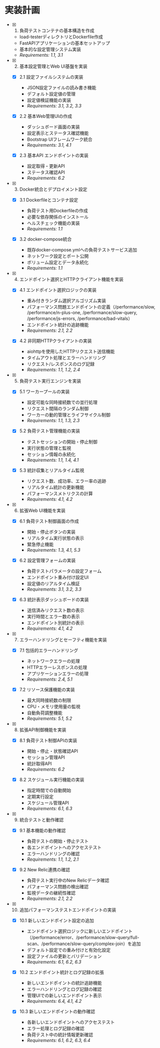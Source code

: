 # 実装計画

- [x] 1. 負荷テストコンテナの基本構造を作成
  - load-testerディレクトリとDockerfile作成
  - FastAPIアプリケーションの基本セットアップ
  - 基本的な設定管理システム実装
  - _Requirements: 1.1, 3.1_

- [x] 2. 基本設定管理とWeb UI基盤を実装
  - [x] 2.1 設定ファイルシステムの実装
    - JSON設定ファイルの読み書き機能
    - デフォルト設定値の管理
    - 設定値検証機能の実装
    - _Requirements: 3.1, 3.2, 3.3_

  - [x] 2.2 基本Web管理UIの作成
    - ダッシュボード画面の実装
    - 設定表示とステータス確認機能
    - Bootstrap UIフレームワーク統合
    - _Requirements: 3.1, 4.1_

  - [x] 2.3 基本API エンドポイントの実装
    - 設定取得・更新API
    - ステータス確認API
    - _Requirements: 6.2_

- [x] 3. Docker統合とデプロイメント設定
  - [x] 3.1 Dockerfileとコンテナ設定
    - 負荷テスト用Dockerfileの作成
    - 必要な依存関係のインストール
    - ヘルスチェック機能の実装
    - _Requirements: 1.1_

  - [x] 3.2 docker-compose統合
    - 既存docker-compose.ymlへの負荷テストサービス追加
    - ネットワーク設定とポート公開
    - ボリューム設定とデータ永続化
    - _Requirements: 1.1_

- [x] 4. エンドポイント選択とHTTPクライアント機能を実装
  - [x] 4.1 エンドポイント選択ロジックの実装
    - 重み付きランダム選択アルゴリズム実装
    - パフォーマンス問題エンドポイントの定義（/performance/slow, /performance/n-plus-one, /performance/slow-query, /performance/js-errors, /performance/bad-vitals）
    - エンドポイント統計の追跡機能
    - _Requirements: 2.1, 2.2_

  - [x] 4.2 非同期HTTPクライアントの実装
    - aiohttpを使用したHTTPリクエスト送信機能
    - タイムアウト処理とエラーハンドリング
    - リクエスト/レスポンスのログ記録
    - _Requirements: 1.1, 1.2, 2.4_

- [x] 5. 負荷テスト実行エンジンを実装
  - [x] 5.1 ワーカープールの実装
    - 設定可能な同時接続数での並行処理
    - リクエスト間隔のランダム制御
    - ワーカーの動的管理とライフサイクル制御
    - _Requirements: 1.1, 1.3, 2.3_

  - [x] 5.2 負荷テスト管理機能の実装
    - テストセッションの開始・停止制御
    - 実行状態の管理と監視
    - セッション情報の永続化
    - _Requirements: 1.1, 1.4, 4.1_

  - [x] 5.3 統計収集とリアルタイム監視
    - リクエスト数、成功率、エラー率の追跡
    - リアルタイム統計の更新機能
    - パフォーマンスメトリクスの計算
    - _Requirements: 4.1, 4.2_

- [x] 6. 拡張Web UI機能を実装
  - [x] 6.1 負荷テスト制御画面の作成
    - 開始・停止ボタンの実装
    - リアルタイム実行状態の表示
    - 緊急停止機能
    - _Requirements: 1.3, 4.1, 5.3_

  - [x] 6.2 設定管理フォームの実装
    - 負荷テストパラメータの設定フォーム
    - エンドポイント重み付け設定UI
    - 設定値のリアルタイム検証
    - _Requirements: 3.1, 3.2, 3.3_

  - [x] 6.3 統計表示ダッシュボードの実装
    - 送信済みリクエスト数の表示
    - 実行時間とエラー数の表示
    - エンドポイント別統計の表示
    - _Requirements: 4.1, 4.2_

- [x] 7. エラーハンドリングとセーフティ機能を実装
  - [x] 7.1 包括的エラーハンドリング
    - ネットワークエラーの処理
    - HTTPエラーレスポンスの処理
    - アプリケーションエラーの処理
    - _Requirements: 2.4, 5.1_

  - [x] 7.2 リソース保護機能の実装
    - 最大同時接続数の制限
    - CPU・メモリ使用量の監視
    - 自動負荷調整機能
    - _Requirements: 5.1, 5.2_

- [x] 8. 拡張API制御機能を実装
  - [x] 8.1 負荷テスト制御APIの実装
    - 開始・停止・状態確認API
    - セッション管理API
    - 統計取得API
    - _Requirements: 6.2_

  - [x] 8.2 スケジュール実行機能の実装
    - 指定時間での自動開始
    - 定期実行設定
    - スケジュール管理API
    - _Requirements: 6.1, 6.3_

- [x] 9. 統合テストと動作確認
  - [x] 9.1 基本機能の動作確認
    - 負荷テストの開始・停止テスト
    - 各エンドポイントへのアクセステスト
    - エラーハンドリングの確認
    - _Requirements: 1.1, 1.2, 2.1_

  - [x] 9.2 New Relic連携の確認
    - 負荷テスト実行中のNew Relicデータ確認
    - パフォーマンス問題の検出確認
    - 監視データの継続性確認
    - _Requirements: 2.1, 2.2_

- [x] 10. 追加パフォーマンステストエンドポイントの実装
  - [x] 10.1 新しいエンドポイント設定の追加
    - エンドポイント選択ロジックに新しいエンドポイント（/performance/error、/performance/slow-query/full-scan、/performance/slow-query/complex-join）を追加
    - デフォルト設定での重み付けと有効化設定
    - 設定ファイルの更新とバリデーション
    - _Requirements: 6.1, 6.2, 6.3_

  - [x] 10.2 エンドポイント統計とログ記録の拡張
    - 新しいエンドポイントの統計追跡機能
    - エラーハンドリングとログ記録の確認
    - 管理UIでの新しいエンドポイント表示
    - _Requirements: 6.4, 4.1, 4.2_

  - [x] 10.3 新しいエンドポイントの動作確認
    - 各新しいエンドポイントへのアクセステスト
    - エラー処理とログ記録の確認
    - 負荷テスト中の統計情報更新確認
    - _Requirements: 6.1, 6.2, 6.3, 6.4_